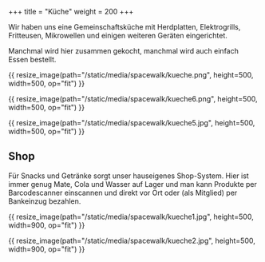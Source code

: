 +++
title = "Küche"
weight = 200
+++

Wir haben uns eine Gemeinschaftsküche mit Herdplatten, Elektrogrills,
Fritteusen, Mikrowellen und einigen weiteren Geräten eingerichtet.

Manchmal wird hier zusammen gekocht, manchmal wird auch einfach Essen bestellt.

{{ resize_image(path="/static/media/spacewalk/kueche.png", height=500, width=500, op="fit") }}

{{ resize_image(path="/static/media/spacewalk/kueche6.png", height=500, width=500, op="fit") }}

{{ resize_image(path="/static/media/spacewalk/kueche5.jpg", height=500, width=500, op="fit") }}

## Shop

Für Snacks und Getränke sorgt unser hauseigenes Shop-System. Hier ist immer
genug Mate, Cola und Wasser auf Lager und man kann Produkte per Barcodescanner
einscannen und direkt vor Ort oder (als Mitglied) per Bankeinzug bezahlen.

{{ resize_image(path="/static/media/spacewalk/kueche1.jpg", height=500, width=900, op="fit") }}

{{ resize_image(path="/static/media/spacewalk/kueche2.jpg", height=500, width=900, op="fit") }}
